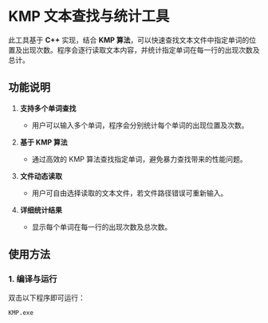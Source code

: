# KMP 文本查找与统计工具

此工具基于 **C++** 实现，结合 **KMP 算法**，可以快速查找文本文件中指定单词的位置及出现次数。程序会逐行读取文本内容，并统计指定单词在每一行的出现次数及总计。

## 功能说明

1. **支持多个单词查找**
   - 用户可以输入多个单词，程序会分别统计每个单词的出现位置及次数。

2. **基于 KMP 算法**
   - 通过高效的 KMP 算法查找指定单词，避免暴力查找带来的性能问题。

3. **文件动态读取**
   - 用户可自由选择读取的文本文件，若文件路径错误可重新输入。

4. **详细统计结果**
   - 显示每个单词在每一行的出现次数及总次数。

## 使用方法

### 1. 编译与运行
双击以下程序即可运行：
```
KMP.exe
